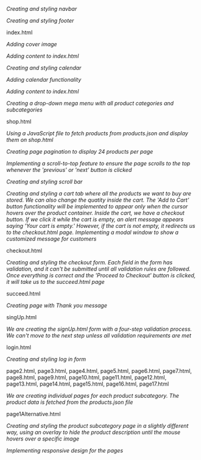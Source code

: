 *Creating and styling navbar*

*Creating and styling footer*

index.html

*Adding cover image*

*Adding content to index.html*

*Creating and styling calendar*

*Adding calendar functionality*

*Adding content to index.html*

*Creating a drop-down mega menu with all product categories and subcategories*

shop.html

*Using a JavaScript file to fetch products from products.json and display them on shop.html*

*Creating page pagination to display 24 products per page*

*Implementing a scroll-to-top feature to ensure the page scrolls to the top whenever the 'previous' or 'next' button is clicked*

*Creating and styling scroll bar*

*Creating and styling a cart tab where all the products we want to buy are stored. We can also change the quatity inside the cart. The 'Add to Cart' button functionality will be implemented to appear only when the cursor hovers over the product container. Inside the cart, we have a checkout button. If we click it while the cart is empty, an alert message appears saying 'Your cart is empty.' However, if the cart is not empty, it redirects us to the checkout.html page.*
*Implementing a modal window to show a customized message for customers*

checkout.html

*Creating and styling the checkout form. Each field in the form has validation, and it can't be submitted until all validation rules are followed. Once everything is correct and the 'Proceed to Checkout' button is clicked, it will take us to the succeed.html page*

succeed.html

*Creating page with Thank you message*

singUp.html

*We are creating the signUp.html form with a four-step validation process. We can't move to the next step unless all validation requirements are met*

login.html

*Creating and styling log in form*

page2.html, page3.html, page4.html, page5.html, page6.html, page7.html, page8.html, page9.html, page10.html, page11.html, page12.html, page13.html, page14.html, page15.html, page16.html, page17.html

*We are creating individual pages for each product subcategory. The product data is fetched from the products.json file*

page1Alternative.html

*Creating and styling the product subcategory page in a slightly different way, using an overlay to hide the product description until the mouse hovers over a specific image*

*Implementing responsive design for the pages*
